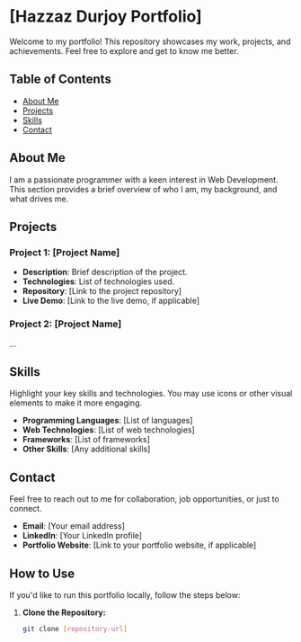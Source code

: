 # [Hazzaz Durjoy Portfolio]

Welcome to my portfolio! This repository showcases my work, projects, and achievements. Feel free to explore and get to know me better.

## Table of Contents

- [About Me](#about-me)
- [Projects](#projects)
- [Skills](#skills)
- [Contact](#contact)

## About Me

I am a passionate programmer with a keen interest in Web Development. This section provides a brief overview of who I am, my background, and what drives me.

## Projects

### Project 1: [Project Name]

- **Description**: Brief description of the project.
- **Technologies**: List of technologies used.
- **Repository**: [Link to the project repository]
- **Live Demo**: [Link to the live demo, if applicable]

### Project 2: [Project Name]

...

## Skills

Highlight your key skills and technologies. You may use icons or other visual elements to make it more engaging.

- **Programming Languages**: [List of languages]
- **Web Technologies**: [List of web technologies]
- **Frameworks**: [List of frameworks]
- **Other Skills**: [Any additional skills]

## Contact

Feel free to reach out to me for collaboration, job opportunities, or just to connect.

- **Email**: [Your email address]
- **LinkedIn**: [Your LinkedIn profile]
- **Portfolio Website**: [Link to your portfolio website, if applicable]

## How to Use

If you'd like to run this portfolio locally, follow the steps below:

1. **Clone the Repository:**
   ```bash
   git clone [repository-url]